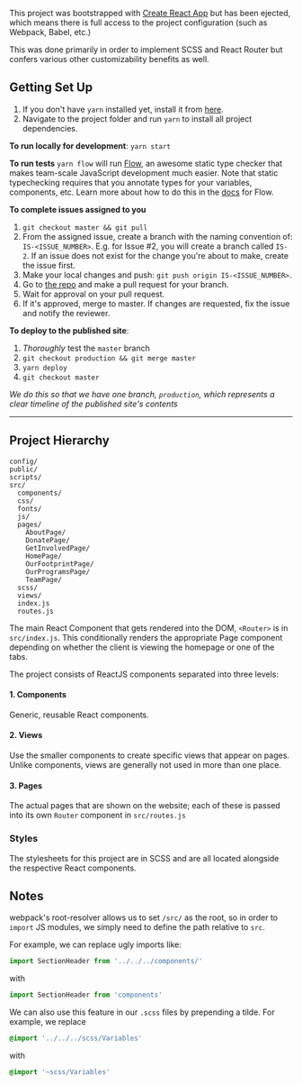 This project was bootstrapped with [Create React App](https://github.com/facebookincubator/create-react-app) but has been ejected, which means there is full access to the project configuration (such as Webpack, Babel, etc.)

This was done primarily in order to implement SCSS and React Router but confers various other customizability benefits as well.

## Getting Set Up
1. If you don't have `yarn` installed yet, install it from [here](https://yarnpkg.com/en/).
2. Navigate to the project folder and run `yarn` to install all project dependencies.

**To run locally for development**:
`yarn start`

**To run tests**
`yarn flow` will run [Flow](https://flow.org/), an awesome static type checker that makes team-scale JavaScript development much easier. Note that static typechecking requires that you annotate types for your variables, components, etc. Learn more about how to do this in the [docs](https://flow.org/en/docs) for Flow.

**To complete issues assigned to you**
1. `git checkout master && git pull`
2. From the assigned issue, create a branch with the naming convention of: `IS-<ISSUE_NUMBER>`. E.g. for Issue #2, you will create a branch called `IS-2`. If an issue does not exist for the change you're about to make, create the issue first.
3. Make your local changes and push: `git push origin IS-<ISSUE_NUMBER>`.
4. Go to [the repo](https://www.github.com/the-codinig-school/the-cs) and make a pull request for your branch.
5. Wait for approval on your pull request.
6. If it's approved, merge to master. If changes are requested, fix the issue and notify the reviewer.

**To deploy to the published site**:
1. *Thoroughly* test the `master` branch
2. `git checkout production && git merge master`
3. `yarn deploy`
4. `git checkout master`

*We do this so that we have one branch, `production`, which represents a clear timeline of the published site's contents*

---

## Project Hierarchy

```
config/
public/
scripts/
src/
  components/
  css/
  fonts/
  js/
  pages/
    AboutPage/
    DonatePage/
    GetInvolvedPage/
    HomePage/
    OurFootprintPage/
    OurProgramsPage/
    TeamPage/
  scss/
  views/
  index.js
  routes.js

```

The main React Component that gets rendered into the DOM, `<Router>` is in `src/index.js`. This conditionally renders the appropriate Page component depending on whether the client is viewing the homepage or one of the tabs.

The project consists of ReactJS components separated into three levels:
#### 1. Components
Generic, reusable React components.

#### 2. Views
Use the smaller components to create specific views that appear on pages. Unlike components, views are generally not used in more than one place.

#### 3. Pages
The actual pages that are shown on the website; each of these is passed into its own `Router` component in `src/routes.js`

### Styles
The stylesheets for this project are in SCSS and are all located alongside the respective React components.

## Notes
webpack's root-resolver allows us to set `/src/` as the root, so in order to `import` JS modules, we simply need to define the path relative to `src`.

For example, we can replace ugly imports like:
```js
import SectionHeader from '../../../components/'
```
with
```js
import SectionHeader from 'components'
```

We can also use this feature in our `.scss` files by prepending a tilde. For example, we replace
```scss
@import '../../../scss/Variables'
```
with
```scss
@import '~scss/Variables'
```
